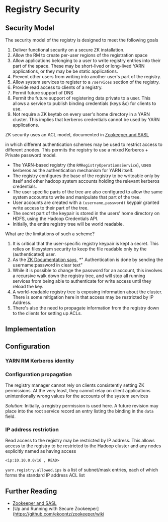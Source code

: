 <!---
  Licensed under the Apache License, Version 2.0 (the "License");
  you may not use this file except in compliance with the License.
  You may obtain a copy of the License at
  
   http://www.apache.org/licenses/LICENSE-2.0
  
  Unless required by applicable law or agreed to in writing, software
  distributed under the License is distributed on an "AS IS" BASIS,
  WITHOUT WARRANTIES OR CONDITIONS OF ANY KIND, either express or implied.
  See the License for the specific language governing permissions and
  limitations under the License. See accompanying LICENSE file.
-->
  
# Registry Security

## Security Model

The security model of the registry is designed to meet the following goals

1. Deliver functional security on a secure ZK installation.
1. Allow the RM to create per-user regions of the registration space
1. Allow applications belonging to a user to write registry entries into their part of the space. These may be short-lived or long-lived YARN applications,  or they may be be static applications.
1. Prevent other users from writing into another user's part of the registry.
1. Allow system services to register to a `/services` section of the registry.
1. Provide read access to clients of a registry.
1. Permit future support of DNS
1. Permit the future support of registering data private to a user. This allows a service to publish binding credentials (keys &c) for clients to use.
1. Not require a ZK keytab on every user's home directory in a YARN cluster. This implies that kerberos credentials cannot be used by YARN applications.


ZK security uses an ACL model, documented in [Zookeeper and SASL](https://cwiki.apache.org/confluence/display/ZOOKEEPER/Zookeeper+and+SASL)

in which different authentication schemes may be used to restrict access to different znodes. This permits the registry to use a mixed Kerberos + Private password model.

* The YARN-based registry (the `RMRegistryOperationsService`), uses kerberos as the authentication mechanism for YARN itself.
* The registry configures the base of the registry to be writeable only by itself and other hadoop system accounts holding the relevant kerberos credentials.
* The user specific parts of the tree are also configured to allow the same system accounts to write and manipulate that part of the tree.
* User accounts are created with a `(username,password)` keypair granted write access to their part of the tree. 
* The secret part of the keypair is stored in the users' home directory on HDFS, using the Hadoop Credentials API.
* Initially, the entire registry tree will be world readable.


What are the limitations of such a scheme?

1. It is critical that the user-specific registry keypair is kept a secret. 
This relies on filesystem security to keep the file readable only
 by the (authenticated) user.
1. As the [ZK Documentation says](http://zookeeper.apache.org/doc/r3.4.6/zookeeperProgrammers.html#sc_ZooKeeperAccessControl), 
*" Authentication is done by sending the username:password in clear text"
1. While it is possible to change the password for an account,
this involves a recursive walk down the registry tree, and will stop all 
running services from being able to authenticate for write access until they reload the key.
1. A world-readable registry tree is exposing information about the cluster. 
There is some mitigation here in that access may be restricted by IP Address.
1. There's also the need to propagate information from the registry down to
the clients for setting up ACLs.

## Implementation


## Configuration


### YARN RM Kerberos identity


### Configuration propagation

The registry manager cannot rely on clients consistently setting
ZK permissions. At the very least, they cannot relay on client applications
unintentionally wrong values for the accounts of the system services

*Solution*: Initially, a registry permission is used here. A future
revision may place into the root service record an entry listing the 
binding in the `data` field.

### IP address restriction
Read access to the registry may be restricted by IP address. 
This allows access to the registry to be restricted to the Hadoop cluster
and any nodes explicitly named as having access

    <ip:10.10.0.0/16 , READ>



`yarn.registry.allowed.ips` is a list of subnet/mask entries, each of which
forms the standard IP address ACL list

## Further Reading

* [Zookeeper and SASL](https://cwiki.apache.org/confluence/display/ZOOKEEPER/Zookeeper+and+SASL)
* [Up and Running with Secure Zookeeper](https://github.com/ekoontz/zookeeper/wiki
